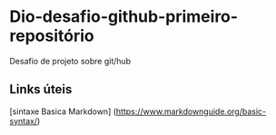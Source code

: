 # Dio-desafio-github-primeiro-repositório
Desafio de projeto sobre git/hub

## Links úteis
[sintaxe Basica Markdown] (https://www.markdownguide.org/basic-syntax/)
